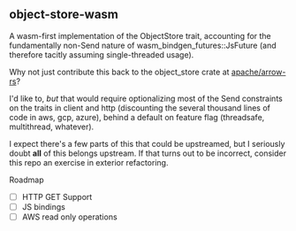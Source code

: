 ## object-store-wasm

A wasm-first implementation of the ObjectStore trait, accounting for the fundamentally non-Send nature of wasm_bindgen_futures::JsFuture (and therefore tacitly assuming single-threaded usage).

Why not just contribute this back to the object_store crate at [apache/arrow-rs](https://github.com/apache/arrow-rs)?

I'd like to, *but* that would require optionalizing most of the Send constraints on the traits in client and http (discounting the several thousand lines of code in aws, gcp, azure), behind a default on feature flag (threadsafe, multithread, whatever). 

I expect there's a few parts of this that could be upstreamed, but I seriously doubt **all** of this belongs upstream. If that turns out to be incorrect, consider this repo an exercise in exterior refactoring.

Roadmap
- [ ] HTTP GET Support
- [ ] JS bindings
- [ ] AWS read only operations